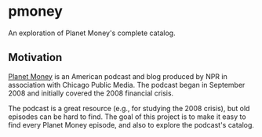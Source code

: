# pmoney

An exploration of Planet Money's complete catalog.

## Motivation

[Planet Money](http://www.npr.org/podcasts/510289/planet-money/) is an American podcast and blog produced by NPR in association with Chicago Public Media. The podcast began in September 2008 and initially covered the 2008 financial crisis.

The podcast is a great resource (e.g., for studying the 2008 crisis), but old episodes can be hard to find. The goal of this project is to make it easy to find every Planet Money episode, and also to explore the podcast's catalog.
